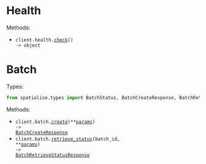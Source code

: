 # Health

Methods:

- <code title="get /health">client.health.<a href="./src/spatialise/resources/health.py">check</a>() -> object</code>

# Batch

Types:

```python
from spatialise.types import BatchStatus, BatchCreateResponse, BatchRetrieveStatusResponse
```

Methods:

- <code title="post /v1/batch/">client.batch.<a href="./src/spatialise/resources/batch.py">create</a>(\*\*<a href="src/spatialise/types/batch_create_params.py">params</a>) -> <a href="./src/spatialise/types/batch_create_response.py">BatchCreateResponse</a></code>
- <code title="get /v1/batch/{batch_id}/status">client.batch.<a href="./src/spatialise/resources/batch.py">retrieve_status</a>(batch_id, \*\*<a href="src/spatialise/types/batch_retrieve_status_params.py">params</a>) -> <a href="./src/spatialise/types/batch_retrieve_status_response.py">BatchRetrieveStatusResponse</a></code>
